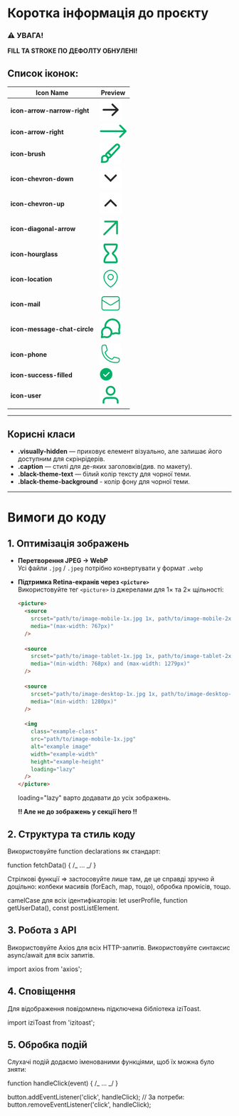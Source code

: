 # Коротка інформація до проєкту

### ⚠️ УВАГА!

**FILL ТА STROKE ПО ДЕФОЛТУ ОБНУЛЕНІ!**

## Список іконок:

| Icon Name                    | Preview                                                       |
| ---------------------------- | ------------------------------------------------------------- |
| **icon-arrow-narrow-right**  | ![icon-arrow-narrow-right](./assets/arrow-narrow-right.svg)   |
| **icon-arrow-right**         | ![icon-arrow-right](./assets/arrow-right.svg)                 |
| **icon-brush**               | ![icon-brush](./assets/brush.svg)                             |
| **icon-chevron-down**        | ![icon-chevron-down](./assets/chevron-down.svg)               |
| **icon-chevron-up**          | ![icon-chevron-up](./assets/chevron-up.svg)                   |
| **icon-diagonal-arrow**      | ![icon-diagonal-arrow](./assets/diagonal-arrow.svg)           |
| **icon-hourglass**           | ![icon-hourglass](./assets/hourglass.svg)                     |
| **icon-location**            | ![icon-location](./assets/location.svg)                       |
| **icon-mail**                | ![icon-mail](./assets/mail.svg)                               |
| **icon-message-chat-circle** | ![icon-message-chat-circle](./assets/message-chat-circle.svg) |
| **icon-phone**               | ![icon-phone](./assets/phone.svg)                             |
| **icon-success-filled**      | ![icon-success-filled](./assets/success-filled.svg)           |
| **icon-user**                | ![icon-user](./assets/user.svg)                               |

---

## Корисні класи

- **.visually-hidden** — приховує елемент візуально, але залишає його доступним
  для скрінрідерів.
- **.caption** — стилі для де-яких заголовків(див. по макету).
- **.black-theme-text** — білий колір тексту для чорної теми.
- **.black-theme-background** - колір фону для чорної теми.

---

# Вимоги до коду

## 1. Оптимізація зображень

- **Перетворення JPEG → WebP**  
  Усі файли `.jpg` / `.jpeg` потрібно конвертувати у формат `.webp`
- **Підтримка Retina-екранів через `<picture>`**  
   Використовуйте тег `<picture>` із джерелами для 1× та 2× щільності:

  ```html
  <picture>
    <source
      srcset="path/to/image-mobile-1x.jpg 1x, path/to/image-mobile-2x.jpg 2x"
      media="(max-width: 767px)"
    />

    <source
      srcset="path/to/image-tablet-1x.jpg 1x, path/to/image-tablet-2x.jpg 2x"
      media="(min-width: 768px) and (max-width: 1279px)"
    />

    <source
      srcset="path/to/image-desktop-1x.jpg 1x, path/to/image-desktop-2x.jpg 2x"
      media="(min-width: 1280px)"
    />

    <img
      class="example-class"
      src="path/to/image-mobile-1x.jpg"
      alt="example image"
      width="example-width"
      height="example-height"
      loading="lazy"
    />
  </picture>
  ```

  loading="lazy" варто додавати до усіх зображень.

  **!! Але не до зображень у секції hero !!**

## 2. Структура та стиль коду

Використовуйте function declarations як стандарт:

function fetchData() { /_ ... _/ }

Стрілкові функції => застосовуйте лише там, де це справді зручно й доцільно:
колбеки масивів (forEach, map, тощо), обробка промісів, тощо.

camelCase для всіх ідентифікаторів: let userProfile, function getUserData(),
const postListElement.

## 3. Робота з API

Використовуйте Axios для всіх HTTP-запитів. Використовуйте синтаксис async/await
для всіх запитів.

import axios from 'axios';

## 4. Сповіщення

Для відображення повідомлень підключена бібліотека iziToast.

import iziToast from 'izitoast';

## 5. Обробка подій

Слухачі подій додаємо іменованими функціями, щоб їх можна було зняти:

function handleClick(event) { /_ ... _/ }

button.addEventListener('click', handleClick); // За потреби:
button.removeEventListener('click', handleClick);
